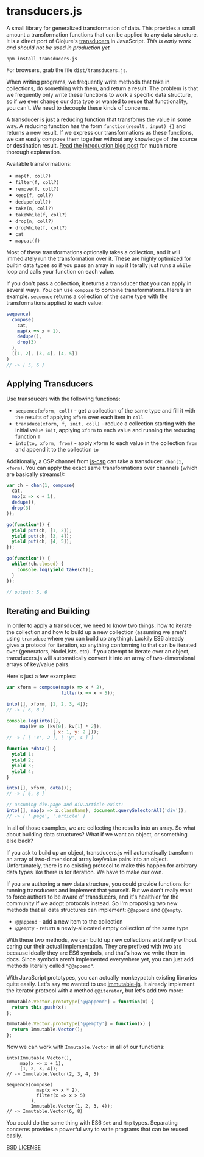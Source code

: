 
# transducers.js

A small library for generalized transformation of data. This provides a small amount a transformation functions that can be applied to any data structure. It is a direct port of Clojure's [transducers](http://blog.cognitect.com/blog/2014/8/6/transducers-are-coming) in JavaScript. *This is early work and should not be used in production yet*

```
npm install transducers.js
```

For browsers, grab the file `dist/transducers.js`.

When writing programs, we frequently write methods that take in collections, do something with them, and return a result. The problem is that we frequently only write these functions to work a specific data structure, so if we ever change our data type or wanted to reuse that functionality, you can't. We need to decouple these kinds of concerns.

A transducer is just a reducing function that transforms the value in some way. A reducing function has the form `function(result, input) {}` and returns a new result. If we express our transformations as these functions, we can easily compose them together without any knowledge of the source or destination result. [Read the introduction blog post](#) for much more thorough explanation.

Available transformations:

* `map(f, coll?)`
* `filter(f, coll?)`
* `remove(f, coll?)`
* `keep(f, coll?)`
* `dedupe(coll?)`
* `take(n, coll?)`
* `takeWhile(f, coll?)`
* `drop(n, coll?)`
* `dropWhile(f, coll?)`
* `cat`
* `mapcat(f)`

Most of these transformations optionally takes a collection, and it will immediately run the transformation over it. These are highly optimized for builtin data types so if you pass an array in `map` it literally just runs a `while` loop and calls your function on each value.

If you don't pass a collection, it returns a transducer that you can apply in several ways. You can use `compose` to combine transformations. Here's an example. `sequence` returns a collection of the same type with the transformations applied to each value:

```js
sequence(
  compose(
    cat,
    map(x => x + 1),
    dedupe(),
    drop(3)
  ),
  [[1, 2], [3, 4], [4, 5]]
)
// -> [ 5, 6 ]
```

## Applying Transducers

Use transducers with the following functions:

* `sequence(xform, coll)` - get a collection of the same type and fill it with the results of applying `xform` over each item in `coll`
* `transduce(xform, f, init, coll)` - reduce a collection starting with the initial value `init`, applying `xform` to each value and running the reducing function `f`
* `into(to, xform, from)` - apply xform to each value in the collection `from` and append it to the collection `to`

Additionally, a CSP channel from [js-csp](https://github.com/jlongster/js-csp) can take a transducer: `chan(1, xform)`. You can apply the exact same transformations over channels (which are basically streams!):

```js
var ch = chan(1, compose(
  cat,
  map(x => x + 1),
  dedupe(),
  drop(3)
));

go(function*() {
  yield put(ch, [1, 2]);
  yield put(ch, [3, 4]);
  yield put(ch, [4, 5]);
});

go(function*() {
  while(!ch.closed) {
    console.log(yield take(ch));
  }
});

// output: 5, 6
```

## Iterating and Building

In order to apply a transducer, we need to know two things: how to iterate the collection and how to build up a new collection (assuming we aren't using `transduce` where you can build up anything). Luckily ES6 already gives a protocol for iteration, so anything conforming to that can be iterated over (generators, NodeLists, etc). If you attempt to iterate over an object, transducers.js will automatically convert it into an array of two-dimensional arrays of key/value pairs.

Here's just a few examples:

```js
var xform = compose(map(x => x * 2),
                    filter(x => x > 5));

into([], xform, [1, 2, 3, 4]);
// -> [ 6, 8 ]

console.log(into([],
     map(kv => [kv[0], kv[1] * 2]),
                 { x: 1, y: 2 }));
// -> [ [ 'x', 2 ], [ 'y', 4 ] ]

function *data() {
  yield 1;
  yield 2;
  yield 3;
  yield 4;
}

into([], xform, data());
// -> [ 6, 8 ]

// assuming div.page and div.article exist:
into([], map(x => x.className), document.querySelectorAll('div'));
// -> [ '.page', '.article' ]
```

In all of those examples, we are collecting the results into an array. So what about building data structures? What if we want an object, or something else back?

If you ask to build up an object, transducers.js will automatically transform an array of two-dimensional array key/value pairs into an object. Unfortunately, there is no existing protocol to make this happen for arbitrary data types like there is for iteration. We have to make our own.

If you are authoring a new data structure, you could provide functions for running transducers and implement that yourself. But we don't really want to force authors to be aware of transducers, and it's healthier for the community if we adopt protocols instead. So I'm proposing two new methods that all data structures can implement: `@@append` and `@@empty`.

* `@@append` - add a new item to the collection
* `@@empty` - return a newly-allocated empty collection of the same type

With these two methods, we can build up new collections arbitrarily without caring our their actual implementation. They are prefixed with two `at`s because ideally they are ES6 symbols, and that's how we write them in docs. Since symbols aren't implemented everywhere yet, you can just add methods literally called `"@@append"`.

With JavaScript prototypes, you can actually monkeypatch existing libraries quite easily. Let's say we wanted to use [immutable-js](https://github.com/facebook/immutable-js). It already implement the iterator protocol with a method `@@iterator`, but let's add two more:

```js
Immutable.Vector.prototype['@@append'] = function(x) {
  return this.push(x);
};

Immutable.Vector.prototype['@@empty'] = function(x) {
  return Immutable.Vector();
};
```

Now we can work with `Immutable.Vector` in all of our functions:

```
into(Immutable.Vector(),
     map(x => x + 1),
     [1, 2, 3, 4]);
// -> Immutable.Vector(2, 3, 4, 5)

sequence(compose(
           map(x => x * 2),
           filter(x => x > 5)
         ),
         Immutable.Vector(1, 2, 3, 4));
// -> Immutable.Vector(6, 8)
```

You could do the same thing with ES6 `Set` and `Map` types. Separating concerns provides a powerful way to write programs that can be reused easily.

[BSD LICENSE](https://github.com/jlongster/transducers.js/blob/master/LICENSE)
